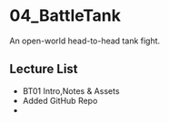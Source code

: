 # 04_BattleTank
An open-world head-to-head tank fight. 
## Lecture List
* BT01 Intro,Notes & Assets
* Added GitHub Repo
*
